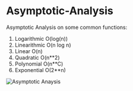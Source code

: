 # Asymptotic-Analysis
Asymptotic Analysis on some common functions:
  1. Logarithmic O(log(n))
  2. Linearithmic O(n log n)
  3. Linear O(n)
  4. Quadratic O(n**2)
  5. Polynomial O(n**C)
  6. Exponential O(2**n)
 
 ![Asymptotic Anaysis](https://user-images.githubusercontent.com/60618940/77817759-8b5c9900-7108-11ea-8397-08b1846afda9.jpg)
 
